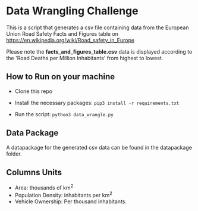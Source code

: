 # Data Wrangling Challenge
This is a script that generates a csv file containing data from the European Union Road Safety Facts and Figures table on https://en.wikipedia.org/wiki/Road_safety_in_Europe

Please note the **facts_and_figures_table.csv** data is displayed according to the 'Road Deaths per Million Inhabitants' from highest to lowest.





## How to Run on your machine
- Clone this repo

- Install the necessary packages: `pip3 install -r requirements.txt`

- Run the script: `python3 data_wrangle.py`

## Data Package
A datapackage for the generated csv data can be found in the datapackage folder.

## Columns Units
- Area: thousands of km<sup>2</sup>
- Population Density: inhabitants per km<sup>2</sup>
- Vehicle Ownership: Per thousand inhabitants.



